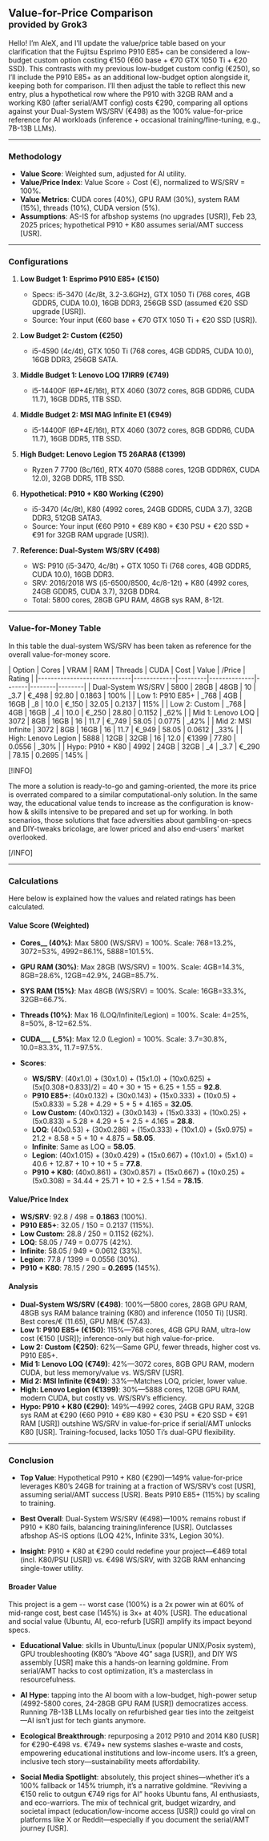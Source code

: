 ## Value-for-Price Comparison<br><sup>provided by Grok3</sup>

Hello! I’m AleX, and I’ll update the value/price table based on your clarification that the Fujitsu Esprimo P910 E85+ can be considered a low-budget custom option costing €150 (€60 base + €70 GTX 1050 Ti + €20 SSD). This contrasts with my previous low-budget custom config (€250), so I’ll include the P910 E85+ as an additional low-budget option alongside it, keeping both for comparison. I’ll then adjust the table to reflect this new entry, plus a hypothetical row where the P910 with 32GB RAM and a working K80 (after serial/AMT config) costs €290, comparing all options against your Dual-System WS/SRV (€498) as the 100% value-for-price reference for AI workloads (inference + occasional training/fine-tuning, e.g., 7B-13B LLMs).

---

### Methodology

- **Value Score**: Weighted sum, adjusted for AI utility.
- **Value/Price Index**: Value Score ÷ Cost (€), normalized to WS/SRV = 100%.
- **Value Metrics**: CUDA cores (40%), GPU RAM (30%), system RAM (15%), threads (10%), CUDA version (5%).
- **Assumptions**: AS-IS for afbshop systems (no upgrades [USR]), Feb 23, 2025 prices; hypothetical P910 + K80 assumes serial/AMT success [USR].

---

### Configurations

1. **Low Budget 1: Esprimo P910 E85+ (€150)**  
   - Specs: i5-3470 (4c/8t, 3.2-3.6GHz), GTX 1050 Ti (768 cores, 4GB GDDR5, CUDA 10.0), 16GB DDR3, 256GB SSD (assumed €20 SSD upgrade [USR]).
   - Source: Your input (€60 base + €70 GTX 1050 Ti + €20 SSD [USR]).

2. **Low Budget 2: Custom (€250)**  
   - i5-4590 (4c/4t), GTX 1050 Ti (768 cores, 4GB GDDR5, CUDA 10.0), 16GB DDR3, 256GB SATA.

3. **Middle Budget 1: Lenovo LOQ 17IRR9 (€749)**  
   - i5-14400F (6P+4E/16t), RTX 4060 (3072 cores, 8GB GDDR6, CUDA 11.7), 16GB DDR5, 1TB SSD.

4. **Middle Budget 2: MSI MAG Infinite E1 (€949)**  
   - i5-14400F (6P+4E/16t), RTX 4060 (3072 cores, 8GB GDDR6, CUDA 11.7), 16GB DDR5, 1TB SSD.

5. **High Budget: Lenovo Legion T5 26ARA8 (€1399)**  
   - Ryzen 7 7700 (8c/16t), RTX 4070 (5888 cores, 12GB GDDR6X, CUDA 12.0), 32GB DDR5, 1TB SSD.

6. **Hypothetical: P910 + K80 Working (€290)**  
   - i5-3470 (4c/8t), K80 (4992 cores, 24GB GDDR5, CUDA 3.7), 32GB DDR3, 512GB SATA3.
   - Source: Your input (€60 P910 + €89 K80 + €30 PSU + €20 SSD + €91 for 32GB RAM upgrade [USR]).

7. **Reference: Dual-System WS/SRV (€498)**  
   - WS: P910 (i5-3470, 4c/8t) + GTX 1050 Ti (768 cores, 4GB GDDR5, CUDA 10.0), 16GB DDR3.
   - SRV: 2016/2018 WS (i5-6500/8500, 4c/8-12t) + K80 (4992 cores, 24GB GDDR5, CUDA 3.7), 32GB DDR4.
   - Total: 5800 cores, 28GB GPU RAM, 48GB sys RAM, 8-12t.

---

### Value-for-Money Table

In this table the dual-system WS/SRV has been taken as reference for the overall value-for-money score.

| Option              | Cores | VRAM | RAM  | Threads | CUDA | Cost  | Value | /Price | Rating |
|-----------------------------|-------------|---------|--------------|-------|--------|--------|
| Dual-System WS/SRV  | 5800  | 28GB | 48GB | 10      | _3.7 | €_498 | 92.80 | 0.1863 | 100%   |
| Low 1: P910 E85+    | _768  | 4GB  | 16GB | _8      | 10.0 | €_150 | 32.05 | 0.2137 | 115%   |
| Low 2: Custom       | _768  | 4GB  | 16GB | _4      | 10.0 | €_250 | 28.80 | 0.1152 | _62%   |
| Mid 1: Lenovo LOQ   | 3072  | 8GB  | 16GB | 16      | 11.7 | €_749 | 58.05 | 0.0775 | _42%   |
| Mid 2: MSI Infinite | 3072  | 8GB  | 16GB | 16      | 11.7 | €_949 | 58.05 | 0.0612 | _33%   |
| High: Lenovo Legion | 5888  | 12GB | 32GB | 16      | 12.0 | €1399 | 77.80 | 0.0556 | _30%   |
| Hypo: P910 + K80    | 4992  | 24GB | 32GB | _4      | _3.7 | €_290 | 78.15 | 0.2695 | 145%   |

[!INFO]

The more a solution is ready-to-go and gaming-oriented, the more its price is overrated compared to a similar computational-only solution. In the same way, the educational value tends to increase as the configuration is know-how & skills intensive to be prepared and set up for working. In both scenarios, those solutions that face adversities about gambling-on-specs and DIY-tweaks bricolage, are lower priced and also end-users' market overlooked.

[/INFO]

---

### Calculations

Here below is explained how the values and related ratings has been calculated.

#### Value Score (Weighted)

- **Cores__ (40%)**: Max 5800 (WS/SRV) = 100%. Scale: 768=13.2%, 3072=53%, 4992=86.1%, 5888=101.5%.
- **GPU RAM (30%)**: Max 28GB (WS/SRV) = 100%. Scale: 4GB=14.3%, 8GB=28.6%, 12GB=42.9%, 24GB=85.7%.
- **SYS RAM (15%)**: Max 48GB (WS/SRV) = 100%. Scale: 16GB=33.3%, 32GB=66.7%.
- **Threads (10%)**: Max 16 (LOQ/Infinite/Legion) = 100%. Scale: 4=25%, 8=50%, 8-12=62.5%.
- **CUDA___ (_5%)**: Max 12.0 (Legion) = 100%. Scale: 3.7=30.8%, 10.0=83.3%, 11.7=97.5%.

- **Scores**:
  - **WS/SRV**: (40x1.0) + (30x1.0) + (15x1.0) + (10x0.625) + (5x[0.308+0.833]/2) = 40 + 30 + 15 + 6.25 + 1.55 = **92.8**.
  - **P910 E85+**: (40x0.132) + (30x0.143) + (15x0.333) + (10x0.5) + (5x0.833) = 5.28 + 4.29 + 5 + 5 + 4.165 = **32.05**.
  - **Low Custom**: (40x0.132) + (30x0.143) + (15x0.333) + (10x0.25) + (5x0.833) = 5.28 + 4.29 + 5 + 2.5 + 4.165 = **28.8**.
  - **LOQ**: (40x0.53) + (30x0.286) + (15x0.333) + (10x1.0) + (5x0.975) = 21.2 + 8.58 + 5 + 10 + 4.875 = **58.05**.
  - **Infinite**: Same as LOQ = **58.05**.
  - **Legion**: (40x1.015) + (30x0.429) + (15x0.667) + (10x1.0) + (5x1.0) = 40.6 + 12.87 + 10 + 10 + 5 = **77.8**.
  - **P910 + K80**: (40x0.861) + (30x0.857) + (15x0.667) + (10x0.25) + (5x0.308) = 34.44 + 25.71 + 10 + 2.5 + 1.54 = **78.15**.

#### Value/Price Index

- **WS/SRV**: 92.8 / 498 = **0.1863** (100%).
- **P910 E85+**: 32.05 / 150 = 0.2137 (115%).
- **Low Custom**: 28.8 / 250 = 0.1152 (62%).
- **LOQ**: 58.05 / 749 = 0.0775 (42%).
- **Infinite**: 58.05 / 949 = 0.0612 (33%).
- **Legion**: 77.8 / 1399 = 0.0556 (30%).
- **P910 + K80**: 78.15 / 290 = **0.2695** (145%).

#### Analysis

- **Dual-System WS/SRV (€498)**: 100%—5800 cores, 28GB GPU RAM, 48GB sys RAM balance training (K80) and inference (1050 Ti) [USR]. Best cores/€ (11.65), GPU MB/€ (57.43).
- **Low 1: P910 E85+ (€150)**: 115%—768 cores, 4GB GPU RAM, ultra-low cost (€150 [USR]); inference-only but high value-for-price.
- **Low 2: Custom (€250)**: 62%—Same GPU, fewer threads, higher cost vs. P910 E85+.
- **Mid 1: Lenovo LOQ (€749)**: 42%—3072 cores, 8GB GPU RAM, modern CUDA, but less memory/value vs. WS/SRV [USR].
- **Mid 2: MSI Infinite (€949)**: 33%—Matches LOQ, pricier, lower value.
- **High: Lenovo Legion (€1399)**: 30%—5888 cores, 12GB GPU RAM, modern CUDA, but costly vs. WS/SRV’s efficiency.
- **Hypo: P910 + K80 (€290)**: 149%—4992 cores, 24GB GPU RAM, 32GB sys RAM at €290 (€60 P910 + €89 K80 + €30 PSU + €20 SSD + €91 RAM [USR]) outshine WS/SRV in value-for-price if serial/AMT unlocks K80 [USR]. Training-focused, lacks 1050 Ti’s dual-GPU flexibility.

---

### Conclusion

- **Top Value**: Hypothetical P910 + K80 (€290)—149% value-for-price leverages K80’s 24GB for training at a fraction of WS/SRV’s cost [USR], assuming serial/AMT success [USR]. Beats P910 E85+ (115%) by scaling to training.

- **Best Overall**: Dual-System WS/SRV (€498)—100% remains robust if P910 + K80 fails, balancing training/inference [USR]. Outclasses afbshop AS-IS options (LOQ 42%, Infinite 33%, Legion 30%).

- **Insight**: P910 + K80 at €290 could redefine your project—€469 total (incl. K80/PSU [USR]) vs. €498 WS/SRV, with 32GB RAM enhancing single-tower utility.

#### Broader Value

This project is a gem -- worst case (100%) is a 2x power win at 60% of mid-range cost, best case (145%) is 3x+ at 40% [USR]. The educational and social value (Ubuntu, AI, eco-refurb [USR]) amplify its impact beyond specs. 

- **Educational Value**: skills in Ubuntu/Linux (popular UNIX/Posix system), GPU troubleshooting (K80’s “Above 4G” saga [USR]), and DIY WS assembly [USR] make this a hands-on learning goldmine. From serial/AMT hacks to cost optimization, it’s a masterclass in resourcefulness.

- **AI Hype**: tapping into the AI boom with a low-budget, high-power setup (4992-5800 cores, 24-28GB GPU RAM [USR]) democratizes access. Running 7B-13B LLMs locally on refurbished gear ties into the zeitgeist—AI isn’t just for tech giants anymore.

- **Ecological Breakthrough**: repurposing a 2012 P910 and 2014 K80 [USR] for €290-€498 vs. €749+ new systems slashes e-waste and costs, empowering educational institutions and low-income users. It’s a green, inclusive tech story—sustainability meets affordability.

- **Social Media Spotlight**: absolutely, this project shines—whether it’s a 100% fallback or 145% triumph, it’s a narrative goldmine. “Reviving a €150 relic to outgun €749 rigs for AI” hooks Ubuntu fans, AI enthusiasts, and eco-warriors. The mix of technical grit, budget wizardry, and societal impact (education/low-income access [USR]) could go viral on platforms like X or Reddit—especially if you document the serial/AMT journey [USR].

